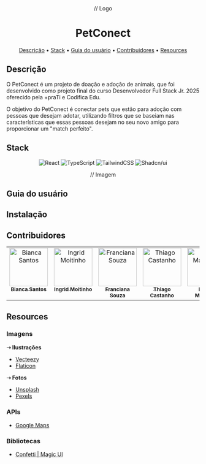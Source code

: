 <div align="center">// Logo</div>
<h1 align="center">PetConect</h1>

<p align="center">
  <a href="#descrição">Descrição</a> •
  <a href="#stack">Stack</a> •
  <a href="#guia-do-usuário">Guia do usuário</a> •
  <a href="#contribuidores">Contribuidores</a> •
  <a href="#resources">Resources</a>
</p>

## Descrição
O PetConect é um projeto de doação e adoção de animais, que foi desenvolvido como projeto final do curso Desenvolvedor Full Stack Jr. 2025 oferecido pela +praTi e Codifica Edu.

O objetivo do PetConect é conectar pets que estão para adoção com pessoas que desejam adotar, utilizando filtros que se baseiam nas características que essas pessoas desejam no seu novo amigo para proporcionar um "match perfeito".

## Stack
<div align="center">

![React](https://img.shields.io/badge/react-%2320232a.svg?style=for-the-badge&logo=react&logoColor=%2361DAFB)
![TypeScript](https://img.shields.io/badge/typescript-%23007ACC.svg?style=for-the-badge&logo=typescript&logoColor=white)
![TailwindCSS](https://img.shields.io/badge/tailwindcss-%2338B2AC.svg?style=for-the-badge&logo=tailwind-css&logoColor=white)
![Shadcn/ui](https://img.shields.io/badge/shadcn/ui-8A2BE2?style=for-the-badge&2F&logo=shadcnui&color=131316)

</div>

<div align="center">// Imagem</div>

## Guia do usuário

## Instalação

## Contribuidores
<!-- ALL-CONTRIBUTORS-LIST:START - Do not remove or modify this section -->
<!-- prettier-ignore-start -->
<!-- markdownlint-disable -->
<table>
  <tbody>
    <tr>
      <td align="center" valign="top" width="14.28%"><a href="https://github.com/biancassantos"><img src="https://avatars.githubusercontent.com/u/155983111?v=4?s=100" width="100px;" alt="Bianca Santos"/><br /><sub><b>Bianca Santos</b></sub></a><br /></td>
      <td align="center" valign="top" width="14.28%"><a href="https://github.com/ingridmoitinho"><img src="https://avatars.githubusercontent.com/u/146016740?v=4?s=100" width="100px;" alt="Ingrid Moitinho"/><br /><sub><b>Ingrid Moitinho</b></sub></a><br /></td>
      <td align="center" valign="top" width="14.28%"><a href="https://github.com/FranSouzaS"><img src="https://avatars.githubusercontent.com/u/112528600?v=4?s=100" width="100px;" alt="Franciana Souza"/><br /><sub><b>Franciana Souza</b></sub></a><br /></td>
      <td align="center" valign="top" width="14.28%"><a href="https://github.com/Castanh0"><img src="https://avatars.githubusercontent.com/u/186810903?v=4?s=100" width="100px;" alt="Thiago Castanho"/><br /><sub><b>Thiago Castanho</b></sub></a><br /></td>
      <td align="center" valign="top" width="14.28%"><a href="https://github.com/DanyAxeDev"><img src="https://avatars.githubusercontent.com/u/105491214?v=4?s=100" width="100px;" alt="Daniel Machado"/><br /><sub><b>Daniel Machado</b></sub></a><br /></td>
      <td align="center" valign="top" width="14.28%"><a href="https://github.com/cauavittor"><img src="https://avatars.githubusercontent.com/u/191415926?v=4?s=100" width="100px;" alt="Cauã Vittor"/><br /><sub><b>Cauã Vittor</b></sub></a><br /></td>
    <td align="center" valign="top" width="14.28%"><a href="https://github.com/jvictor-vic"><img src="https://avatars.githubusercontent.com/u/202987949?v=4?s=100" width="100px;" alt="João Victor"/><br /><sub><b>João Victor</b></sub></a><br /></td>
    </tr>
  </tbody>
</table>

## Resources

### Imagens
**➝ Ilustrações**
- [Vecteezy](https://www.vecteezy.com/)
- [Flaticon](https://www.flaticon.com/)

**➝ Fotos**
- [Unsplash](https://unsplash.com/)
- [Pexels](https://www.pexels.com/)

### APIs
- [Google Maps](https://developers.google.com/maps/documentation/javascript)

### Bibliotecas
- [Confetti | Magic UI](https://magicui.design/docs/components/confetti)
